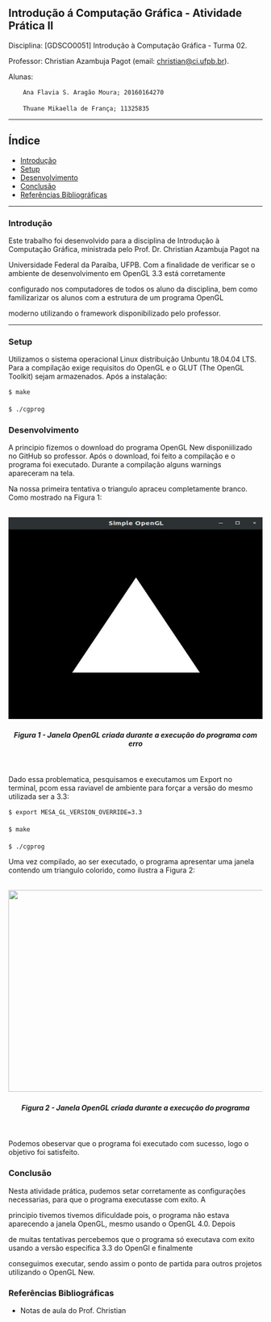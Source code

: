 
Introdução á Computação Gráfica - Atividade Prática II
---

Disciplina: [GDSCO0051] Introdução à Computação Gráfica - Turma 02.

Professor: Christian Azambuja Pagot (email: christian@ci.ufpb.br).

Alunas: 
        
        Ana Flavia S. Aragão Moura; 20160164270

        Thuane Mikaella de França; 11325835

---

## Índice

* [Introdução](#introdução)
* [Setup](#setup)
* [Desenvolvimento](#desenvolvimento)
* [Conclusão](#conclusão)
* [Referências Bibliográficas](#referências-bibliográficas)

---


### Introdução

Este trabalho foi desenvolvido para a disciplina de Introdução à Computação Gráfica, ministrada pelo Prof. Dr. Christian Azambuja Pagot na

Universidade Federal da Paraíba, UFPB. Com a finalidade de verificar se o ambiente de desenvolvimento em OpenGL 3.3 está corretamente 

configurado nos computadores de todos os aluno da disciplina, bem como familizarizar os alunos com a estrutura de um programa OpenGL 

moderno utilizando o framework disponibilizado pelo professor.



---



### Setup


Utilizamos o sistema operacional Linux distribuição Unbuntu 18.04.04 LTS. Para a compilação exige  requisitos do OpenGL e o GLUT (The OpenGL Toolkit) sejam armazenados. Após a instalação:

```sh
$ make

$ ./cgprog
```


### Desenvolvimento


A principio fizemos o download do programa OpenGL New disponiilizado no GitHub so professor. Após o download, foi feito a compilação e o programa foi executado. Durante a compilação alguns warnings apareceram na tela.

Na nossa primeira tentativa o triangulo apraceu completamente branco. Como mostrado na Figura 1:



<p align="center">
	<br>
	<img src="./Imagens/triangulob.jpeg"/ width=720px height=400px>
	<h5 align="center">Figura 1 - Janela OpenGL criada durante a execução do programa com erro</h5>
	<br>
</p>




Dado essa problematica, pesquisamos e executamos um Export no terminal, pcom essa raviavel de ambiente para forçar a versão do mesmo utilizada ser a 3.3:

```sh
$ export MESA_GL_VERSION_OVERRIDE=3.3

$ make

$ ./cgprog
```

Uma vez compilado, ao ser executado, o programa apresentar uma janela contendo um triangulo colorido, como ilustra a Figura 2:


<p align="center">
	<br>
	<img src="./Imagens/triangulob.png"/ width=720px height=400px>
	<h5 align="center">Figura 2 - Janela OpenGL criada durante a execução do programa</h5>
	<br>
</p>


Podemos obeservar que o programa foi executado com sucesso, logo o objetivo foi satisfeito.



### Conclusão


Nesta atividade prática, pudemos setar corretamente as configurações necessarias, para que o programa executasse com exito.  A

principio tivemos tivemos dificuldade pois, o programa não estava aparecendo a janela OpenGL, mesmo usando o OpenGL 4.0. Depois 

de muitas tentativas percebemos que o programa só executava com exito usando a versão especifica 3.3 do OpenGl e finalmente 

conseguimos executar, sendo assim o ponto de partida para outros projetos utilizando o OpenGL New.


### Referências Bibliográficas


* Notas de aula do Prof. Christian
